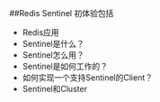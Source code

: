 ##Redis Sentinel 初体验包括
- Redis应用
- Sentinel是什么？
- Sentinel怎么用？
- Sentinel是如何工作的？
- 如何实现一个支持Sentinel的Client？
- Sentinel和Cluster


